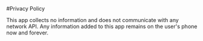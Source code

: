 #Privacy Policy

This app collects no information and does not communicate with any network API. Any information added to this app remains on the user's phone now and forever.
